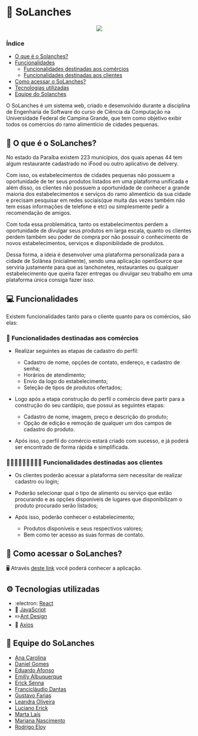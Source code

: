 
# 🍟 SoLanches

<p align=center>
  <img
 src="https://user-images.githubusercontent.com/50140771/128458981-b4a6d117-a5b1-4399-abc4-03f085c99032.png"/> 
</p>

### Índice
- [O que é o Solanches?](https://github.com/SoLanches/Frontend-SoLanches/blob/main/README.md#-o-que-%C3%A9-o-solanches)
- [Funcionalidades](https://github.com/SoLanches/Frontend-SoLanches/blob/main/README.md#computer-funcionalidades)
  - [Funcionalidades destinadas aos comércios](https://github.com/SoLanches/Frontend-SoLanches/blob/main/README.md#convenience_store-funcionalidades-destinadas-aos-com%C3%A9rcios)
  - [Funcionalidades destinadas aos clientes](https://github.com/SoLanches/Frontend-SoLanches/blob/main/README.md#-funcionalidades-destinadas-aos-clientes)
 - [Como acessar o SoLanches?](https://github.com/SoLanches/Frontend-SoLanches/blob/main/README.md#link-como-acessar-o-solanches)
 - [Tecnologias utilizadas](https://github.com/SoLanches/Frontend-SoLanches/blob/main/README.md#gear-tecnologias-utilizadas)
 - [Equipe do Solanches](https://github.com/SoLanches/Frontend-SoLanches/blob/main/README.md#-equipe-do-solanches)


O SoLanches é um sistema web, criado e desenvolvido durante a disciplina de Engenharia de Software do curso de Ciência da Computação na Universidade Federal de Campina Grande, que tem como objetivo exibir todos os comércios do ramo alimentício de cidades pequenas.

## 📝 O que é o SoLanches?

No estado da Paraíba existem 223 municípios, dos quais apenas 44 tem algum restaurante cadastrado no iFood ou outro aplicativo de delivery. 

Com isso, os estabelecimentos  de cidades pequenas não possuem a oportunidade de ter seus produtos listados em uma plataforma unificada e além disso, os clientes não possuem a oportunidade de conhecer a grande maioria dos estabelecimentos e serviços do ramo alimentício da sua cidade e precisam pesquisar em redes sociais(que muita das vezes também não tem essas informações de telefone e etc) ou simplesmente pedir a recomendação de amigos.

Com toda essa problemática, tanto os estabelecimentos perdem a oportunidade de divulgar seus produtos em larga escala, quanto os clientes perdem também seu poder de compra por não possuir o conhecimento de novos estabelecimentos, serviços e disponibilidade de produtos.

Dessa forma, a ideia é desenvolver uma plataforma personalizada para a cidade de Solânea (inicialmente), sendo uma aplicação openSource que serviria justamente para que as lanchonetes, restaurantes ou qualquer estabelecimento que queira fazer entregas ou divulgar seu trabalho em uma plataforma única consiga fazer isso.


## :computer: Funcionalidades

Existem funcionalidades tanto para o cliente quanto para os comércios, são elas:

### :convenience_store: Funcionalidades destinadas aos comércios

- Realizar  seguintes as etapas de cadastro do perfil:
  - Cadastro de nome, opções de contato, endereço, e cadastro de senha;
  - Horários de atendimento;
  - Envio da logo do estabelecimento;
  - Seleção de tipos de produtos ofertados;

- Logo após a etapa construção do perfil o comércio deve partir para a construção do seu cardápio, que possui as seguintes etapas:
  - Cadastro de nome, imagem, preço e descrição do produto;
  -  Opção de edição e remoção de qualquer um dos campos de cadastro do produto.

- Após isso, o perfil do comércio estará criado com sucesso, e já poderá ser encontrado de forma rápida e simplificada.

### 👩🏼‍💻👨🏻‍💻👩🏾‍💻 Funcionalidades destinadas aos clientes

- Os clientes poderão acessar a plataforma sem necessitar de realizar cadastro ou login;

- Poderão selecionar qual o tipo de alimento ou serviço que estão procurando e as opções disponíveis de lugares que disponibilizam o produto procurado serão listados;

- Após isso, poderão conhecer o estabelecimento;

  - Produtos disponíveis e seus respectivos valores;
  - Bem como ter acesso as suas formas de contato.


## :link: Como acessar o SoLanches?

🖥️ Através [deste link]() você poderá conhecer a aplicação.

## :gear: Tecnologias utilizadas

- :electron: [React](https://pt-br.reactjs.org/)
- :wrench: [JavaScript](https://developer.mozilla.org/pt-BR/docs/Web/JavaScript) 
- ✏️[Ant Design](https://ant.design/docs/react/introduce)
- :wrench: [Axios](https://axios-http.com/docs/intro)

## 📌 Equipe do SoLanches 

- [Ana Carolina](https://github.com/anacarolinacv)
- [Daniel Gomes](https://github.com/dnlgomesl)
- [Eduardo Afonso](https://github.com/EduardoNunes5)
- [Emilly Albuquerque](https://github.com/emys-alb)
- [Erick Senna](https://github.com/erickems)
- [Francicláudio Dantas](https://github.com/claudiodantas)
- [Gustavo Farias](https://github.com/GusttaFS)
- [Leandra Oliveira](https://github.com/LeandraOS)
- [Luciano Erick](https://github.com/LucianErick)
- [Marta Laís](https://github.com/martalais)
- [Mariana Nascimento](https://github.com/marianasn)
- [Rodrigo Eloy](https://github.com/RodrigoEC)
